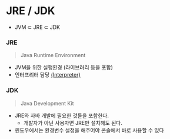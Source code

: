 ﻿# JRE / JDK

- JVM ⊂ JRE ⊂ JDK

### JRE
> Java Runtime Environment

- JVM을 위한 실행환경 (라이브러리 등을 포함)
- 인터프리터 담당 [(Interpreter)](./Compiler,%20Interpreter.md)

### JDK
> Java Development Kit

- JRE와 자바 개발에 필요한 것들을 포함한다.
	- 개발자가 아닌 사용자면 JRE만 설치해도 된다.
- 윈도우에서는 환경변수 설정을 해주어야  콘솔에서 바로 사용할 수 있다